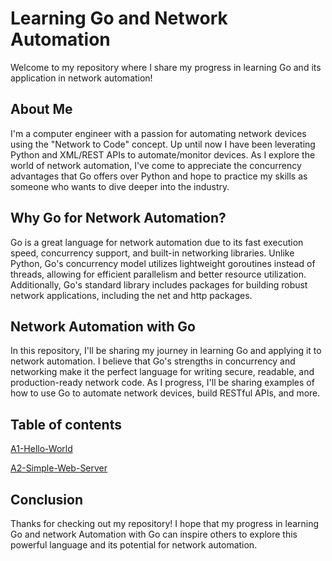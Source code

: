 # Learning Go and Network Automation
Welcome to my repository where I share my progress in learning Go and its application in network automation!

## About Me
I'm a computer engineer with a passion for automating network devices using the "Network to Code" concept. Up until now I have been leverating Python and XML/REST APIs to automate/monitor devices. As I explore the world of network automation, I've come to appreciate the concurrency advantages that Go offers over Python and hope to practice my skills as someone who wants to dive deeper into the industry.

## Why Go for Network Automation?
Go is a great language for network automation due to its fast execution speed, concurrency support, and built-in networking libraries. Unlike Python, Go's concurrency model utilizes lightweight goroutines instead of threads, allowing for efficient parallelism and better resource utilization. Additionally, Go's standard library includes packages for building robust network applications, including the net and http packages.

## Network Automation with Go
In this repository, I'll be sharing my journey in learning Go and applying it to network automation. I believe that Go's strengths in concurrency and networking make it the perfect language for writing secure, readable, and production-ready network code. As I progress, I'll be sharing examples of how to use Go to automate network devices, build RESTful APIs, and more.

## Table of contents
[A1-Hello-World](A1-Hello-World)

[A2-Simple-Web-Server](A2-Simple-Web-Server)


## Conclusion
Thanks for checking out my repository! I hope that my progress in learning Go and network Automation with Go can inspire others to explore this powerful language and its potential for network automation.
